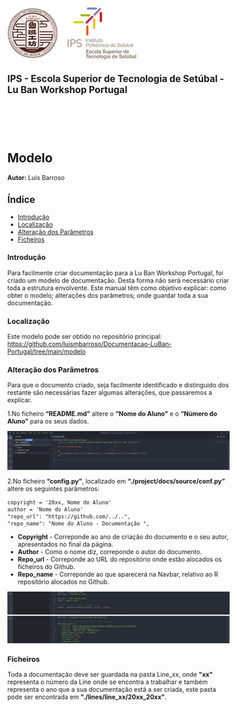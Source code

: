 ![Logos](../../equipments/manuais/logos/Logo_Luban_IPS_2.png)

<div><h2>IPS - Escola Superior de Tecnologia de Setúbal - Lu Ban Workshop Portugal<div></h2>
<br></br>
<br></br>

# Modelo

**Autor:** Luis Barroso

## Índice
- [Introdução](#Introdução)
- [Localização](#Localização)
- [Alteração dos Parâmetros](#Alteração-dos-Parâmetros)	
- [Ficheiros](#Ficheiros)

### Introdução

Para facilmente criar documentação para a Lu Ban Workshop Portugal, foi criado um modelo de documentação. Desta forma não será necessário criar toda a estrutura envolvente. Este manual têm como objetivo explicar: como obter o modelo; alterações dos parâmetros; onde guardar toda a sua documentação.

### Localização

Este modelo pode ser obtido no repositório principal: https://github.com/luismbarroso/Documentacao-LuBan-Portugal/tree/main/modelo

### Alteração dos Parâmetros

Para que o documento criado, seja facilmente identificado e distinguido dos restante são necessárias fazer algumas alterações, que passaremos a explicar.

1.No ficheiro **“README.md”** altere o **“Nome do Aluno”** e o **“Número do Aluno”** para os seus dados.

![](./imagens/modelo_documentacao/1.PNG)

2.No ficheiro **“config.py”**, localizado em **“./project/docs/source/conf.py”** altere os seguintes parâmetros:

    copyright = '20xx, Nome do Aluno'
    author = 'Nome do Aluno'
    "repo_url": "https://github.com/../..",
    "repo_name": "Nome do Aluno - Documentação ",

- **Copyright** - Correponde ao ano de criação do documento e o seu autor, apresentados no final da página.
- **Author** - Como o nome diz, correponde o autor do documento.
- **Repo_url** - Correponde ao URL do repositório onde estão alocados os ficheiros do Github.
- **Repo_name** - Correponde ao que aparecerá na Navbar, relativo ao R repositório alocados no Github.

![](./imagens/modelo_documentacao/2.PNG)
![](./imagens/modelo_documentacao/3.PNG)

### Ficheiros

Toda a documentação deve ser guardada na pasta Line_xx, onde **"xx"** representa o número da Line onde se encontra a trabalhar e também representa o ano que a sua documentação está a ser criada, este pasta pode ser encontrada em **"./lines/line_xx/20xx_20xx"**.